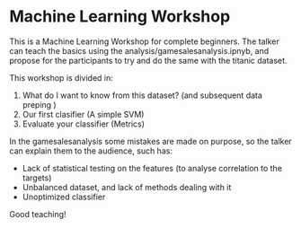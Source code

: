 # Machine Learning Workshop

This is a Machine Learning Workshop for complete beginners. 
The talker can teach the basics using the analysis/gamesalesanalysis.ipnyb, and propose for the participants to try and do the same with the titanic dataset. 

This workshop is divided in:
1. What do I want to know from this dataset? (and subsequent data preping )
2. Our first clasifier (A simple SVM)
3. Evaluate your classifier (Metrics)

In the gamesalesanalysis some mistakes are made on purpose, so the talker can explain them to the audience, such has:
* Lack of statistical testing on the features (to analyse correlation to the targets)
* Unbalanced dataset, and lack of methods dealing with it
* Unoptimized classifier

Good teaching!